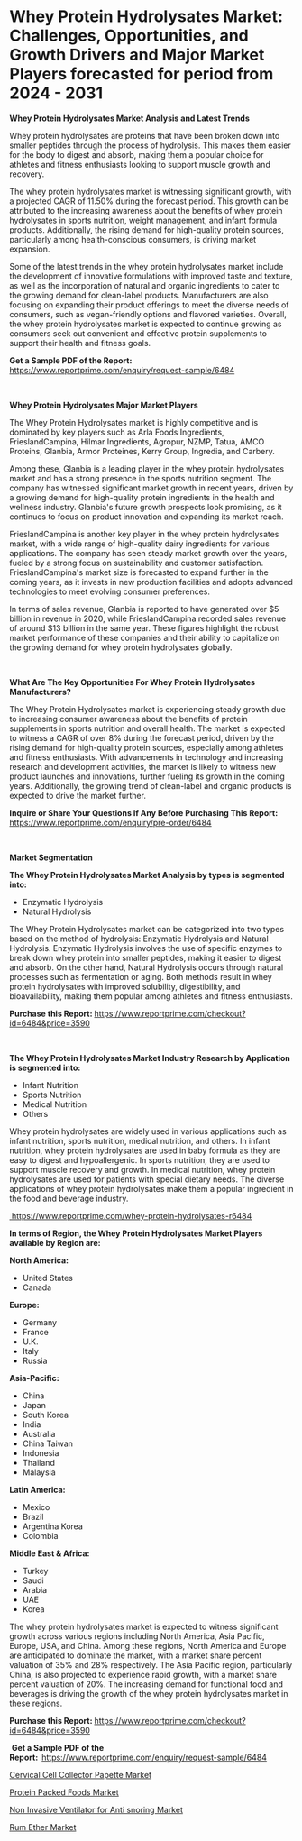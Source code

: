 <p><h1>Whey Protein Hydrolysates Market: Challenges, Opportunities, and Growth Drivers and Major Market Players forecasted for period from 2024 - 2031</h1></p><p><strong>Whey Protein Hydrolysates Market Analysis and Latest Trends</strong></p>
<p><p>Whey protein hydrolysates are proteins that have been broken down into smaller peptides through the process of hydrolysis. This makes them easier for the body to digest and absorb, making them a popular choice for athletes and fitness enthusiasts looking to support muscle growth and recovery.</p><p>The whey protein hydrolysates market is witnessing significant growth, with a projected CAGR of 11.50% during the forecast period. This growth can be attributed to the increasing awareness about the benefits of whey protein hydrolysates in sports nutrition, weight management, and infant formula products. Additionally, the rising demand for high-quality protein sources, particularly among health-conscious consumers, is driving market expansion.</p><p>Some of the latest trends in the whey protein hydrolysates market include the development of innovative formulations with improved taste and texture, as well as the incorporation of natural and organic ingredients to cater to the growing demand for clean-label products. Manufacturers are also focusing on expanding their product offerings to meet the diverse needs of consumers, such as vegan-friendly options and flavored varieties. Overall, the whey protein hydrolysates market is expected to continue growing as consumers seek out convenient and effective protein supplements to support their health and fitness goals.</p></p>
<p><strong>Get a Sample PDF of the Report:&nbsp;</strong> <a href="https://www.reportprime.com/enquiry/request-sample/6484">https://www.reportprime.com/enquiry/request-sample/6484</a></p>
<p>&nbsp;</p>
<p><strong>Whey Protein Hydrolysates Major Market Players</strong></p>
<p><p>The Whey Protein Hydrolysates market is highly competitive and is dominated by key players such as Arla Foods Ingredients, FrieslandCampina, Hilmar Ingredients, Agropur, NZMP, Tatua, AMCO Proteins, Glanbia, Armor Proteines, Kerry Group, Ingredia, and Carbery.</p><p>Among these, Glanbia is a leading player in the whey protein hydrolysates market and has a strong presence in the sports nutrition segment. The company has witnessed significant market growth in recent years, driven by a growing demand for high-quality protein ingredients in the health and wellness industry. Glanbia's future growth prospects look promising, as it continues to focus on product innovation and expanding its market reach.</p><p>FrieslandCampina is another key player in the whey protein hydrolysates market, with a wide range of high-quality dairy ingredients for various applications. The company has seen steady market growth over the years, fueled by a strong focus on sustainability and customer satisfaction. FrieslandCampina's market size is forecasted to expand further in the coming years, as it invests in new production facilities and adopts advanced technologies to meet evolving consumer preferences.</p><p>In terms of sales revenue, Glanbia is reported to have generated over $5 billion in revenue in 2020, while FrieslandCampina recorded sales revenue of around $13 billion in the same year. These figures highlight the robust market performance of these companies and their ability to capitalize on the growing demand for whey protein hydrolysates globally.</p></p>
<p>&nbsp;</p>
<p><strong>What Are The Key Opportunities For Whey Protein Hydrolysates Manufacturers?</strong></p>
<p><p>The Whey Protein Hydrolysates market is experiencing steady growth due to increasing consumer awareness about the benefits of protein supplements in sports nutrition and overall health. The market is expected to witness a CAGR of over 8% during the forecast period, driven by the rising demand for high-quality protein sources, especially among athletes and fitness enthusiasts. With advancements in technology and increasing research and development activities, the market is likely to witness new product launches and innovations, further fueling its growth in the coming years. Additionally, the growing trend of clean-label and organic products is expected to drive the market further.</p></p>
<p><strong>Inquire or Share Your Questions If Any Before Purchasing This Report:</strong> <a href="https://www.reportprime.com/enquiry/pre-order/6484">https://www.reportprime.com/enquiry/pre-order/6484</a></p>
<p>&nbsp;</p>
<p><strong>Market Segmentation</strong></p>
<p><strong>The Whey Protein Hydrolysates Market Analysis by types is segmented into:</strong></p>
<p><ul><li>Enzymatic Hydrolysis</li><li>Natural Hydrolysis</li></ul></p>
<p><p>The Whey Protein Hydrolysates market can be categorized into two types based on the method of hydrolysis: Enzymatic Hydrolysis and Natural Hydrolysis. Enzymatic Hydrolysis involves the use of specific enzymes to break down whey protein into smaller peptides, making it easier to digest and absorb. On the other hand, Natural Hydrolysis occurs through natural processes such as fermentation or aging. Both methods result in whey protein hydrolysates with improved solubility, digestibility, and bioavailability, making them popular among athletes and fitness enthusiasts.</p></p>
<p><strong>Purchase this Report:&nbsp;</strong><a href="https://www.reportprime.com/checkout?id=6484&price=3590">https://www.reportprime.com/checkout?id=6484&price=3590</a></p>
<p>&nbsp;</p>
<p><strong>The Whey Protein Hydrolysates Market Industry Research by Application is segmented into:</strong></p>
<p><ul><li>Infant Nutrition</li><li>Sports Nutrition</li><li>Medical Nutrition</li><li>Others</li></ul></p>
<p><p>Whey protein hydrolysates are widely used in various applications such as infant nutrition, sports nutrition, medical nutrition, and others. In infant nutrition, whey protein hydrolysates are used in baby formula as they are easy to digest and hypoallergenic. In sports nutrition, they are used to support muscle recovery and growth. In medical nutrition, whey protein hydrolysates are used for patients with special dietary needs. The diverse applications of whey protein hydrolysates make them a popular ingredient in the food and beverage industry.</p></p>
<p><a href="https://www.reportprime.com/whey-protein-hydrolysates-r6484">&nbsp;https://www.reportprime.com/whey-protein-hydrolysates-r6484</a></p>
<p><strong>In terms of Region, the Whey Protein Hydrolysates Market Players available by Region are:</strong></p>
<p>
    <p> <strong> North America: </strong>
        <ul>
            <li>United States</li>
            <li>Canada</li>
        </ul>
        </p> 
    <p> <strong> Europe: </strong>
        <ul>
            <li>Germany</li>
            <li>France</li>
            <li>U.K.</li>
            <li>Italy</li>
            <li>Russia</li>
        </ul>
        </p> 
    <p> <strong> Asia-Pacific: </strong>
        <ul>
            <li>China</li>
            <li>Japan</li>
            <li>South Korea</li>
            <li>India</li>
            <li>Australia</li>
            <li>China Taiwan</li>
            <li>Indonesia</li>
            <li>Thailand</li>
            <li>Malaysia</li>
        </ul>
        </p> 
    <p> <strong> Latin America: </strong>
        <ul>
            <li>Mexico</li>
            <li>Brazil</li>
            <li>Argentina Korea</li>
            <li>Colombia</li>
        </ul>
        </p> 
    <p> <strong> Middle East & Africa: </strong>
        <ul>
            <li>Turkey</li>
            <li>Saudi</li>
            <li>Arabia</li>
            <li>UAE</li>
            <li>Korea</li>
        </ul>
    </p>
    </p>
<p><p>The whey protein hydrolysates market is expected to witness significant growth across various regions including North America, Asia Pacific, Europe, USA, and China. Among these regions, North America and Europe are anticipated to dominate the market, with a market share percent valuation of 35% and 28% respectively. The Asia Pacific region, particularly China, is also projected to experience rapid growth, with a market share percent valuation of 20%. The increasing demand for functional food and beverages is driving the growth of the whey protein hydrolysates market in these regions.</p></p>
<p><strong>Purchase this Report: </strong><a href="https://www.reportprime.com/checkout?id=6484&price=3590">https://www.reportprime.com/checkout?id=6484&price=3590</a></p>
<p>&nbsp;<strong>Get a Sample PDF of the Report:&nbsp;&nbsp;</strong><a href="https://www.reportprime.com/enquiry/request-sample/6484">https://www.reportprime.com/enquiry/request-sample/6484</a></p>
<p><strong></strong></p>
<p><p><a href="https://issuu.com/reportprime-2/docs/cervical-cell-collector-papette-market-size-2030.p">Cervical Cell Collector Papette Market</a></p><p><a href="https://github.com/waylose1223/Market-Research-Report-List-1/blob/main/protein-packed-foods-market.md">Protein Packed Foods Market</a></p><p><a href="https://issuu.com/reportprime-2/docs/non-invasive-ventilator-for-anti-snoring-market-si">Non Invasive Ventilator for Anti snoring Market</a></p><p><a href="https://github.com/sardarp081/Market-Research-Report-List-1/blob/main/rum-ether-market.md">Rum Ether Market</a></p></p>